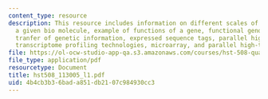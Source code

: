 ```yaml
---
content_type: resource
description: This resource includes information on different scales of function for
  a given bio molecule, example of functions of a gene, functional genomics, uni-directional
  tranfer of genetic information, expressed sequence tags, parallel high-throughput
  transcriptome profiling technologies, microarray, and parallel high-throughput.
file: https://ol-ocw-studio-app-qa.s3.amazonaws.com/courses/hst-508-quantitative-genomics-fall-2005/4b4cb3b36bada851db2107c984930cc3_hst508_113005_l1.pdf
file_type: application/pdf
resourcetype: Document
title: hst508_113005_l1.pdf
uid: 4b4cb3b3-6bad-a851-db21-07c984930cc3
---
```

